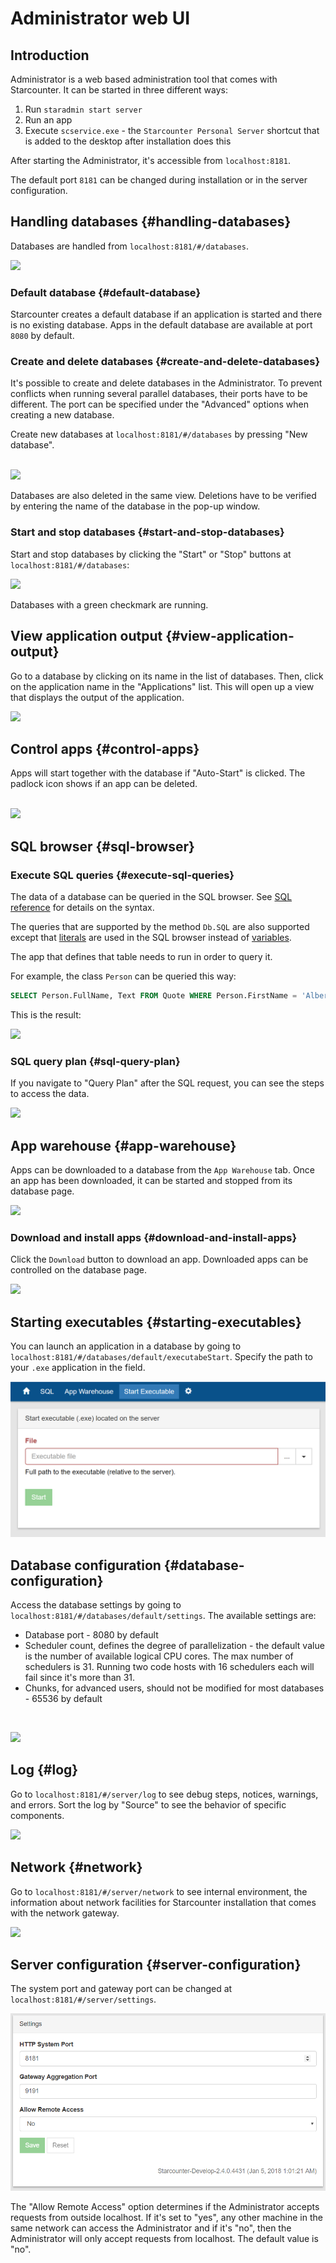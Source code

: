 # Administrator web UI

## Introduction

Administrator is a web based administration tool that comes with Starcounter. It can be started in three different ways: 

1. Run `staradmin start server` 
2. Run an app 
3. Execute `scservice.exe` - the `Starcounter Personal Server` shortcut that is added to the desktop after installation does this

After starting the Administrator, it's accessible from `localhost:8181`.

The default port `8181` can be changed during installation or in the server configuration.

## Handling databases {#handling-databases}

Databases are handled from `localhost:8181/#/databases`. 

![](https://blobscdn.gitbook.com/v0/b/gitbook-28427.appspot.com/o/assets%2Fstarcounter%2Fe48b74d0-8680-11e7-9944-1f85270462c6%2Fe59fa3f0-8680-11e7-9944-1f85270462c6%2F1.png?generation=1503327413854494&alt=media)

### Default database {#default-database}

Starcounter creates a default database if an application is started and there is no existing database. Apps in the default database are available at port `8080` by default.

### Create and delete databases {#create-and-delete-databases}

It's possible to create and delete databases in the Administrator. To prevent conflicts when running several parallel databases, their ports have to be different. The port can be specified under the "Advanced" options when creating a new database.

Create new databases at `localhost:8181/#/databases` by pressing "New database".  
 

![](https://blobscdn.gitbook.com/v0/b/gitbook-28427.appspot.com/o/assets%2Fstarcounter%2Fe48b74d0-8680-11e7-9944-1f85270462c6%2Fe59fcb00-8680-11e7-9944-1f85270462c6%2F3.png?generation=1503327411377299&alt=media)

Databases are also deleted in the same view. Deletions have to be verified by entering the name of the database in the pop-up window.

### Start and stop databases {#start-and-stop-databases}

Start and stop databases by clicking the "Start" or "Stop" buttons at `localhost:8181/#/databases`: 

![](https://blobscdn.gitbook.com/v0/b/gitbook-28427.appspot.com/o/assets%2Fstarcounter%2Fe48b74d0-8680-11e7-9944-1f85270462c6%2Fe59fcb01-8680-11e7-9944-1f85270462c6%2F56.png?generation=1503327411281226&alt=media)

Databases with a green checkmark are running.

## View application output {#view-application-output}

Go to a database by clicking on its name in the list of databases. Then, click on the application name in the "Applications" list. This will open up a view that displays the output of the application. 

![](https://blobscdn.gitbook.com/v0/b/gitbook-28427.appspot.com/o/assets%2Fstarcounter%2Fe48b74d0-8680-11e7-9944-1f85270462c6%2Fe59ff210-8680-11e7-9944-1f85270462c6%2Fappoutput2.gif?generation=1503327412539433&alt=media)

## Control apps {#control-apps}

Apps will start together with the database if "Auto-Start" is clicked. The padlock icon shows if an app can be deleted.  
 

![](https://blobscdn.gitbook.com/v0/b/gitbook-28427.appspot.com/o/assets%2Fstarcounter%2Fe48b74d0-8680-11e7-9944-1f85270462c6%2Fe59ff211-8680-11e7-9944-1f85270462c6%2FDatabase.png?generation=1503327412739918&alt=media)

## SQL browser {#sql-browser}

### Execute SQL queries {#execute-sql-queries}

The data of a database can be queried in the SQL browser. See [SQL reference](https://docs.starcounter.io/guides/sql) for details on the syntax.

The queries that are supported by the method `Db.SQL` are also supported except that [literals](https://docs.starcounter.io/guides/sql/literals) are used in the SQL browser instead of [variables](https://docs.starcounter.io/guides/database/variables).

The app that defines that table needs to run in order to query it.

For example, the class `Person` can be queried this way:

```sql
SELECT Person.FullName, Text FROM Quote WHERE Person.FirstName = 'Albert'
```

This is the result: 

![](https://blobscdn.gitbook.com/v0/b/gitbook-28427.appspot.com/o/assets%2Fstarcounter%2Fe48b74d0-8680-11e7-9944-1f85270462c6%2Fe5a08e50-8680-11e7-9944-1f85270462c6%2FScreenshot-2015-10-02-17.23.40.png?generation=1503327412628857&alt=media)

### SQL query plan {#sql-query-plan}

If you navigate to "Query Plan" after the SQL request, you can see the steps to access the data. 

![](https://blobscdn.gitbook.com/v0/b/gitbook-28427.appspot.com/o/assets%2Fstarcounter%2Fe48b74d0-8680-11e7-9944-1f85270462c6%2Fe5a0dc70-8680-11e7-9944-1f85270462c6%2F5.png?generation=1503327413735311&alt=media)

## App warehouse {#app-warehouse}

Apps can be downloaded to a database from the `App Warehouse` tab. Once an app has been downloaded, it can be started and stopped from its database page. 

![](https://blobscdn.gitbook.com/v0/b/gitbook-28427.appspot.com/o/assets%2Fstarcounter%2Fe48b74d0-8680-11e7-9944-1f85270462c6%2Fe5a0dc71-8680-11e7-9944-1f85270462c6%2FAppStoreTab.png?generation=1503327413783128&alt=media)

### Download and install apps {#download-and-install-apps}

Click the `Download` button to download an app. Downloaded apps can be controlled on the database page. 

![](https://blobscdn.gitbook.com/v0/b/gitbook-28427.appspot.com/o/assets%2Fstarcounter%2Fe48b74d0-8680-11e7-9944-1f85270462c6%2Fe5a10380-8680-11e7-9944-1f85270462c6%2FAppstore1.png?generation=1503327411075154&alt=media)

## Starting executables {#starting-executables}

You can launch an application in a database by going to `localhost:8181/#/databases/default/executabeStart`. Specify the path to your `.exe` application in the field. 

![](../../.gitbook/assets/capture%20%281%29.PNG)

## Database configuration {#database-configuration}

Access the database settings by going to `localhost:8181/#/databases/default/settings`. The available settings are:

* Database port - 8080 by default
* Scheduler count, defines the degree of parallelization - the default value is the number of available logical CPU cores. The max number of schedulers is 31. Running two code hosts with 16 schedulers each will fail since it's more than 31.
* Chunks, for advanced users, should not be modified for most databases - 65536 by default

 

![](https://blobscdn.gitbook.com/v0/b/gitbook-28427.appspot.com/o/assets%2Fstarcounter%2Fe48b74d0-8680-11e7-9944-1f85270462c6%2Fe5a151a0-8680-11e7-9944-1f85270462c6%2F7.png?generation=1503327412884434&alt=media)

## Log {#log}

Go to `localhost:8181/#/server/log` to see debug steps, notices, warnings, and errors. Sort the log by "Source" to see the behavior of specific components. 

![](https://blobscdn.gitbook.com/v0/b/gitbook-28427.appspot.com/o/assets%2Fstarcounter%2Fe48b74d0-8680-11e7-9944-1f85270462c6%2Fe5a178b0-8680-11e7-9944-1f85270462c6%2F8.png?generation=1503327413042646&alt=media)

## Network {#network}

Go to `localhost:8181/#/server/network` to see internal environment, the information about network facilities for Starcounter installation that comes with the network gateway. 

![](https://blobscdn.gitbook.com/v0/b/gitbook-28427.appspot.com/o/assets%2Fstarcounter%2Fe48b74d0-8680-11e7-9944-1f85270462c6%2Fe5a19fc0-8680-11e7-9944-1f85270462c6%2F9.png?generation=1503327410916449&alt=media)

## Server configuration {#server-configuration}

The system port and gateway port can be changed at `localhost:8181/#/server/settings`. 

![](../../.gitbook/assets/changing_ports.png)

The "Allow Remote Access" option determines if the Administrator accepts requests from outside localhost. If it's set to "yes", any other machine in the same network can access the Administrator and if it's "no", then the Administrator will only accept requests from localhost. The default value is "no". 

